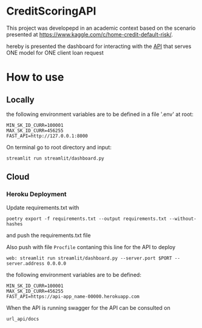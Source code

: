 # CreditScoringAPI

This project was developepd in an academic context based on the scenario presented at https://www.kaggle.com/c/home-credit-default-risk/.

hereby is presented the dashboard for interacting with the [API](https://github.com/nicolascuervo/CreditScoringAPI) that serves ONE model for ONE client loan request

# How to use
## Locally
the following environment variables are to be defined in a file '.env' at root:

```
MIN_SK_ID_CURR=100001
MAX_SK_ID_CURR=456255
FAST_API=http://127.0.0.1:8000
```
On terminal go to root directory and input:

```
streamlit run streamlit/dashboard.py
```
## Cloud


### Heroku Deployment

Update requirements.txt with
 ```
poetry export -f requirements.txt --output requirements.txt --without-hashes
```
and push the requirements.txt file

Also push with file `Procfile` contaning this line for the API to deploy

```
web: streamlit run streamlit/dashboard.py --server.port $PORT --server.address 0.0.0.0
```

the following environment variables are to be defined:

```
MIN_SK_ID_CURR=100001
MAX_SK_ID_CURR=456255
FAST_API=https://api-app_name-00000.herokuapp.com
```

When the API is running swagger for the API can be consulted on
```url
url_api/docs
```